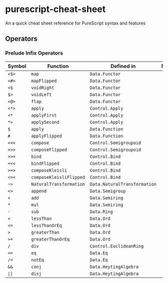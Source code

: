 # purescript-cheat-sheet
An a quick cheat sheet reference for PureScript syntax and features

## Operators

### Prelude Infix Operators

| Symbol          | Function                | Defined in                   | Meaning |
|-----------------|-------------------------|------------------------------|---------|
| `<$>`           | `map`                   | `Data.Functor`               |         |
| `<#>`           | `mapFlipped`            | `Data.Functor`               |         |
| `<$`            | `voidRight`             | `Data.Functor`               |         |
| `$>`            | `voidLeft`              | `Data.Functor`               |         |
| `<@>`           | `flap`                  | `Data.Functor`               |         |
| `<*>`           | `apply`                 | `Control.Apply`              |         |
| `<*`            | `applyFirst`            | `Control.Apply`              |         |
| `*>`            | `applySecond`           | `Control.Apply`              |         |
| `$`             | `apply`                 | `Data.Function`              |         |
| `#`             | `applyFlipped`          | `Data.Function`              |         |
| `<<<`           | `compose`               | `Control.Semigroupoid`       |         |
| `>>>`           | `composeFlipped`        | `Control.Semigroupoid`       |         |
| `>>=`           | `bind`                  | `Control.Bind`               |         |
| `=<<`           | `bindFlipped`           | `Control.Bind`               |         |
| `>=>`           | `composeKleisli`        | `Control.Bind`               |         |
| `<=<`           | `composeKleisliFlipped` | `Control.Bind`               |         |
| `~>`            | `NaturalTransformation` | `Data.NaturalTransformation` |         |
| `<>`            | `append`                | `Data.Semigroup`             |         |
| `+`             | `add`                   | `Data.Semiring`              |         |
| `*`             | `mul`                   | `Data.Semiring`              |         |
| `-`             | `sub`                   | `Data.Ring`                  |         |
| `<`             | `lessThan`              | `Data.Ord`                   |         |
| `<=`            | `lessThanOrEq`          | `Data.Ord`                   |         |
| `>`             | `greaterThan`           | `Data.Ord`                   |         |
| `>=`            | `greaterThanOrEq`       | `Data.Ord`                   |         |
| `/`             | `div`                   | `Control.EuclideanRing`      |         |
| `==`            | `eq`                    | `Data.Eq`                    |         |
| `/=`            | `notEq`                 | `Data.Eq`                    |         |
| `&&`            | `conj`                  | `Data.HeytingAlgebra`        |         |
| `\|\|`          | `disj`                  | `Data.HeytingAlgebra`        |         |

